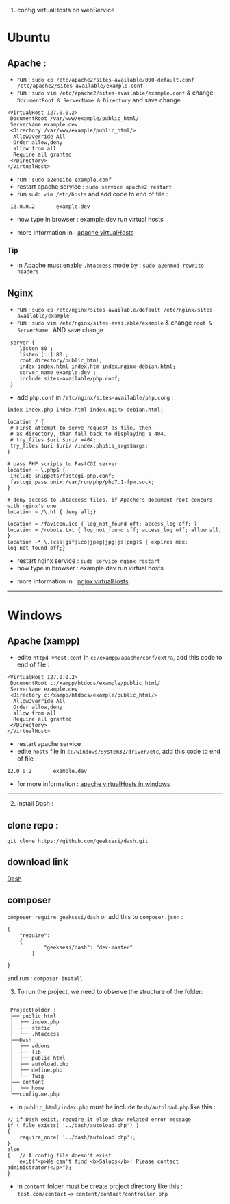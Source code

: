 
1. config virtualHosts on webService
# Ubuntu
## Apache : 
- run : `sudo cp /etc/apache2/sites-available/000-default.conf /etc/apache2/sites-available/example.conf`
- run : `sudo vim /etc/apache2/sites-available/example.conf` & change `DocumentRoot & ServerName & Directory` and save change
```
<VirtualHost 127.0.0.2>
 DocumentRoot /var/www/example/public_html/
 ServerName example.dev
 <Directory /var/www/example/public_html/>
  AllowOverride All
  Order allow,deny
  allow from all
  Require all granted
 </Directory>
</VirtualHost>
```
- run : `sudo a2ensite example.conf`
- restart apache service : `sudo service apache2 restart`
- run `sudo vim /etc/hosts` and add code to end of file :
```
 12.0.0.2       example.dev
```
- now type in browser : example.dev run virtual hosts
+ more information in : [apache virtualHosts](https://www.digitalocean.com/community/tutorials/how-to-set-up-apache-virtual-hosts-on-ubuntu-14-04-lts "Title")
### Tip
- in Apache must enable `.htaccess` mode by : `sudo a2enmod rewrite headers`

## Nginx
- run : `sudo cp /etc/nginx/sites-available/default /etc/nginx/sites-available/example`
- run : `sudo vim /etc/nginx/sites-available/example` & change `root & ServerName ` AND save change
```
 server {
    listen 80 ;
    listen [::]:80 ;
    root directory/public_html;
    index index.html index.htm index.nginx-debian.html;
    server_name example.dev ;
    include sites-available/php.conf;
 }

```
- add `php.conf` in `/etc/nginx/sites-available/php.cong` :
```
index index.php index.html index.nginx-debian.html;

location / {
 # First attempt to serve request as file, then
 # as directory, then fall back to displaying a 404.
 # try_files $uri $uri/ =404;
 try_files $uri $uri/ /index.php$is_args$args;
}

# pass PHP scripts to FastCGI server
location ~ \.php$ {
 include snippets/fastcgi-php.conf;
 fastcgi_pass unix:/var/run/php/php7.1-fpm.sock;
}

# deny access to .htaccess files, if Apache's document root concurs with nginx's one
location ~ /\.ht { deny all;}

location = /favicon.ico { log_not_found off; access_log off; }
location = /robots.txt { log_not_found off; access_log off; allow all; }
location ~* \.(css|gif|ico|jpeg|jpg|js|png)$ { expires max; log_not_found off;}

```
- restart nginx service : `sudo service nginx restart`
- now type in browser : example.dev run virtual hosts
+ more information in : [nginx virtualHosts](https://www.digitalocean.com/community/tutorials/how-to-set-up-nginx-virtual-hosts-server-blocks-on-ubuntu-12-04-lts--3 "Title")
---
# Windows
## Apache (xampp)
- edite `httpd-vhost.conf` in `c:/exampp/apache/conf/extra`, add this code to end of file :
```
<VirtualHost 127.0.0.2>
 DocumentRoot c:/xampp/htdocs/example/public_html/
 ServerName example.dev
 <Directory c:/xampp/htdocs/example/public_html/>
  AllowOverride All
  Order allow,deny
  allow from all
  Require all granted
 </Directory>
</VirtualHost>
```
- restart apache service
- edite `hosts` file in `c:/windows/System32/driver/etc`, add this code to end of file :
 ```
 12.0.0.2       example.dev
 ```
 - for more information : [apache virtualHosts in windows](https://delanomaloney.com/2013/07/10/how-to-set-up-virtual-hosts-using-xampp/)
---
2. install Dash :
## clone repo :
`git clone https://github.com/geeksesi/dash.git`
## download link
[Dash](https://github.com/geeksesi/dash/archive/master.zip)
## composer
`composer require geeksesi/dash`
or add this to `composer.json` :
```
{
	"require": 
	{
            "geeksesi/dash": "dev-master"
        }

}
```
and run : `composer install`

3. To run the project, we need to observe the structure of the folder:
```

 ProjectFolder :
 ├── public_html
 │  ├── index.php
 │  ├── static
 │  └── .htaccess
 ├──Dash
 │  ├── addons
 │  ├── lib
 │  ├── public_html
 │  ├── autoload.php
 │  ├── define.php
 │  └── Twig
 ├── content
 │  └── home
 └──config.me.php
```
- in `public_html/index.php` must be include `Dash/autoload.php` like this :
```
// if Dash exist, require it else show related error message
if ( file_exists( '../dash/autoload.php') )
{
	require_once( '../dash/autoload.php');
}
else
{   // A config file doesn't exist
	exit("<p>We can't find <b>Saloos</b>! Please contact administrator!</p>");
}
```
- in `content` folder must be create project directory like this : 
` test.com/contact ` `=>` ` content/contact/controller.php `
